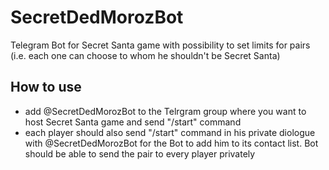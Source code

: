 # SecretDedMorozBot
Telegram Bot for Secret Santa game with possibility to set limits for pairs (i.e. each one can choose to whom he shouldn't be Secret Santa)

## How to use
  - add @SecretDedMorozBot to the Telrgram group where you want to host Secret Santa game and send "/start" command
  - each player should also send "/start" command in his private diologue with @SecretDedMorozBot for the Bot to add him to its contact list. Bot should be able to send the pair to every player privately
